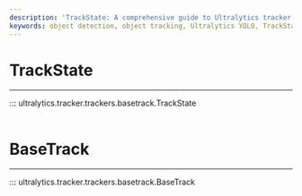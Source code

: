 ```yaml
---
description: 'TrackState: A comprehensive guide to Ultralytics tracker''s BaseTrack for monitoring model performance. Improve your tracking capabilities now!'
keywords: object detection, object tracking, Ultralytics YOLO, TrackState, workflow improvement
---
```


# TrackState
---
::: ultralytics.tracker.trackers.basetrack.TrackState
<br><br>

# BaseTrack
---
::: ultralytics.tracker.trackers.basetrack.BaseTrack
<br><br>
